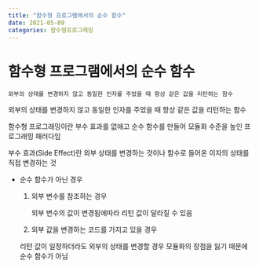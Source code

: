 ```yaml
---
title: "함수형 프로그램에서의 순수 함수"
date: 2021-05-09
categories: 함수형프로그래밍
---
```


# 함수형 프로그램에서의 순수 함수

    외부의 상태를 변경하지 않고 동일한 인자를 주었을 때 항상 같은 값을 리턴하는 함수

외부의 상태를 변경하지 않고 동일한 인자를 주었을 때 항상 같은 값을 리턴하는 함수

함수형 프로그래밍이란 부수 효과를 없애고 순수 함수를 만들어 모듈화 수준을 높인 프로그래밍 패러다임

부수 효과(Side Effect)란 외부 상태를 변경하는 것이나 함수로 들어온 이자의 상태를 직접 변경하는 것

- 순수 함수가 아닌 경우

  1. 외부 변수를 참조하는 경우

     외부 변수의 값이 변경됨에따라 리턴 값이 달라질 수 있음

  2. 외부 값을 변경하는 코드를 가지고 있을 경우

  리턴 값이 일정하더라도 외부의 상태를 변경할 경우 모듈화의 장점을 잃기 때문에 순수 함수가 아님
